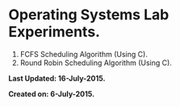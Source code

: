 # Operating Systems Lab Experiments.


1. FCFS Scheduling Algorithm (Using C).
2. Round Robin Scheduling Algorithm (Using C).


<b>Last Updated: 16-July-2015.

Created on: 6-July-2015.</b>
